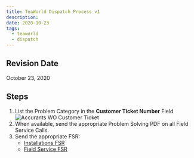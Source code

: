 ```yaml
---
title: TeaWorld Dispatch Process v1
description:
date: 2020-10-23
tags:
  - teaworld
  - dispatch
---
```

## Revision Date

October 23, 2020

## Steps

1) List the Problem Category in the **Customer Ticket Number** Field
![Accurants WO Customer Ticket](/images/accurants-wo-customer-ticket.png)
2) When available, send the appropriate Problem Solving PDF on all Field Service Calls.
3) Send the appropriate FSR:
    - [Installations FSR](/pdf/Install-FSR.pdf)
    - [Field Service FSR](/pdf/Field-Service-FSR.pdf)


